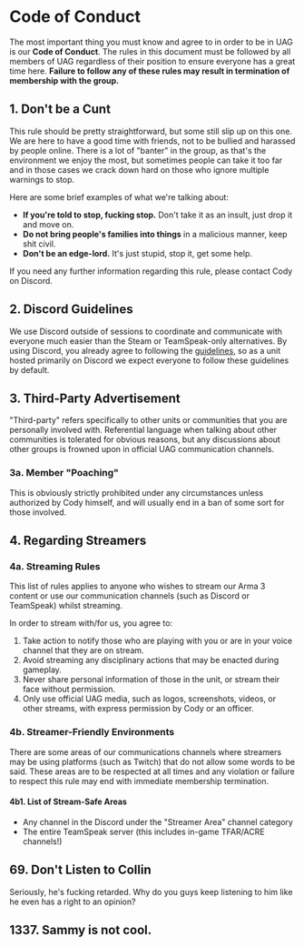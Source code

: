 # Code of Conduct

The most important thing you must know and agree to in order to be in UAG is our **Code of Conduct**. The rules in this document must be followed by all members of UAG regardless of their position to ensure everyone has a great time here. **Failure to follow any of these rules may result in termination of membership with the group.**

## 1. Don't be a Cunt

This rule should be pretty straightforward, but some still slip up on this one. We are here to have a good time with friends, not to be bullied and harassed by people online. There is a lot of "banter" in the group, as that's the environment we enjoy the most, but sometimes people can take it too far and in those cases we crack down hard on those who ignore multiple warnings to stop.

Here are some brief examples of what we're talking about:

- **If you're told to stop, fucking stop.** Don't take it as an insult, just drop it and move on.
- **Do not bring people's families into things** in a malicious manner, keep shit civil.
- **Don't be an edge-lord.** It's just stupid, stop it, get some help.

If you need any further information regarding this rule, please contact Cody on Discord.

## 2. Discord Guidelines

We use Discord outside of sessions to coordinate and communicate with everyone much easier than the Steam or TeamSpeak-only alternatives. By using Discord, you already agree to following the [guidelines](https://discordapp.com/guidelines), so as a unit hosted primarily on Discord we expect everyone to follow these guidelines by default.

## 3. Third-Party Advertisement

"Third-party" refers specifically to other units or communities that you are personally involved with. Referential language when talking about other communities is tolerated for obvious reasons, but any discussions about other groups is frowned upon in official UAG communication channels.

### 3a. Member "Poaching"

This is obviously strictly prohibited under any circumstances unless authorized by Cody himself, and will usually end in a ban of some sort for those involved.

## 4. Regarding Streamers

### 4a. Streaming Rules

This list of rules applies to anyone who wishes to stream our Arma 3 content or use our communication channels (such as Discord or TeamSpeak) whilst streaming.

In order to stream with/for us, you agree to:

1. Take action to notify those who are playing with you or are in your voice channel that they are on stream.
2. Avoid streaming any disciplinary actions that may be enacted during gameplay.
3. Never share personal information of those in the unit, or stream their face without permission.
4. Only use official UAG media, such as logos, screenshots, videos, or other streams, with express permission by Cody or an officer.

### 4b. Streamer-Friendly Environments

There are some areas of our communications channels where streamers may be using platforms (such as Twitch) that do not allow some words to be said. These areas are to be respected at all times and any violation or failure to respect this rule may end with immediate membership termination.

#### 4b1. List of Stream-Safe Areas

- Any channel in the Discord under the "Streamer Area" channel category
- The entire TeamSpeak server (this includes in-game TFAR/ACRE channels!)

## 69. Don't Listen to Collin

Seriously, he's fucking retarded. Why do you guys keep listening to him like he even has a right to an opinion?

## 1337. Sammy is not cool.
